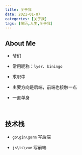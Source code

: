 ```yaml
---
title: 关于我
date: 2021-01-07
categories: [关于我]
tags: [简历,人生,关于我]
---
```




## About Me

- 爷们
- 常用昵称：`lyer`、`biningo`  

- 求职中

- 主要方向是后端，前端也接触一点

- 一直单身

<br>

## 技术栈

-  `go\gin\gorm` 写后端

-  `js\ts\vue` 写前端